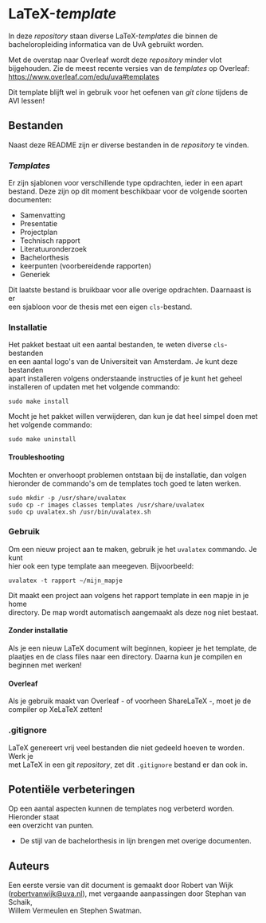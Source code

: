 # LaTeX-*template*
In deze *repository* staan diverse LaTeX-*templates* die binnen de  
bacheloropleiding informatica van de UvA gebruikt worden.

Met de overstap naar Overleaf wordt deze *repository* minder vlot bijgehouden. Zie de meest recente versies van de *templates*
op Overleaf: <https://www.overleaf.com/edu/uva#templates>

Dit template blijft wel in gebruik voor het oefenen van *git clone* tijdens de AVI lessen!

## Bestanden
Naast deze README zijn er diverse bestanden in de *repository* te vinden.

### *Templates*
Er zijn sjablonen voor verschillende type opdrachten, ieder in een apart  
bestand. Deze zijn op dit moment beschikbaar voor de volgende soorten  
documenten:

* Samenvatting
* Presentatie
* Projectplan
* Technisch rapport
* Literatuuronderzoek
* Bachelorthesis
* keerpunten (voorbereidende rapporten)
* Generiek

Dit laatste bestand is bruikbaar voor alle overige opdrachten. Daarnaast is er  
een sjabloon voor de thesis met een eigen `cls`-bestand.

### Installatie
Het pakket bestaat uit een aantal bestanden, te weten diverse `cls`-bestanden  
en een aantal logo's van de Universiteit van Amsterdam. Je kunt deze bestanden  
apart installeren volgens onderstaande instructies of je kunt het geheel  
installeren of updaten met het volgende commando:

    sudo make install

Mocht je het pakket willen verwijderen, dan kun je dat heel simpel doen met  
het volgende commando:  

    sudo make uninstall

#### Troubleshooting
Mochten er onverhoopt problemen ontstaan bij de installatie, dan volgen  
hieronder de commando's om de templates toch goed te laten werken.  

    sudo mkdir -p /usr/share/uvalatex
    sudo cp -r images classes templates /usr/share/uvalatex
	sudo cp uvalatex.sh /usr/bin/uvalatex.sh

### Gebruik
Om een nieuw project aan te maken, gebruik je het `uvalatex` commando. Je kunt  
hier ook een type template aan meegeven. Bijvoorbeeld:  

    uvalatex -t rapport ~/mijn_mapje

Dit maakt een project aan volgens het rapport template in een mapje in je home  
directory. De map wordt automatisch aangemaakt als deze nog niet bestaat.  

#### Zonder installatie
Als je een nieuw LaTeX document wilt beginnen, kopieer je het template, de  
plaatjes en de class files naar een directory. Daarna kun je compilen en  
beginnen met werken!  

#### Overleaf

Als je gebruik maakt van Overleaf - of voorheen ShareLaTeX -, moet je de 
compiler op XeLaTeX zetten!

### .gitignore
LaTeX genereert vrij veel bestanden die niet gedeeld hoeven te worden. Werk je  
met LaTeX in een git *repository*, zet dit `.gitignore` bestand er dan ook in.  

## Potentiële verbeteringen
Op een aantal aspecten kunnen de templates nog verbeterd worden. Hieronder staat  
een overzicht van punten.

* De stijl van de bachelorthesis in lijn brengen met overige documenten.

## Auteurs

Een eerste versie van dit document is gemaakt door Robert van Wijk  
(robertvanwijk@uva.nl), met vergaande aanpassingen door Stephan van Schaik,  
Willem Vermeulen en Stephen Swatman.

